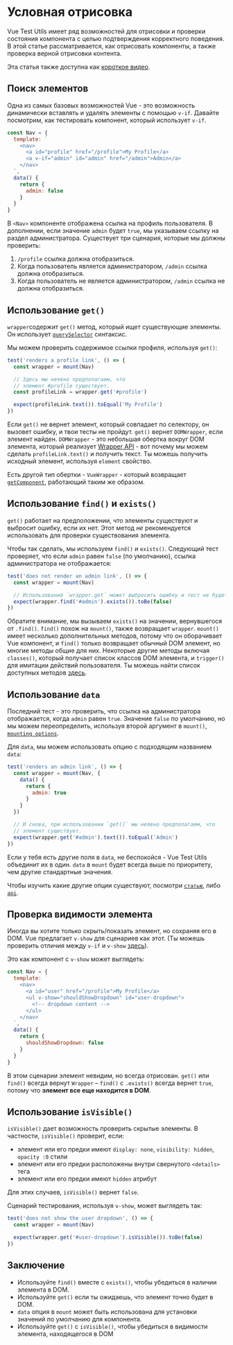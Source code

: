 # Условная отрисовка

Vue Test Utils имеет ряд возможностей для отрисовки и проверки состояния компонента с целью подтверждения корректного поведения. В этой статье рассматривается, как отрисовать компоненты, а также проверка верной отрисовки контента.

Эта статья также доступна как [короткое видео](https://www.youtube.com/watch?v=T3CHtGgEFTs&list=PLC2LZCNWKL9ahK1IoODqYxKu5aA9T5IOA&index=15).

## Поиск элементов

Одна из самых базовых возможностей Vue - это возможность динамически вставлять и удалять элементы с помощью `v-if`. Давайте посмотрим, как тестировать компонент, который использует `v-if`.

```js
const Nav = {
  template: `
    <nav>
      <a id="profile" href="/profile">My Profile</a>
      <a v-if="admin" id="admin" href="/admin">Admin</a>
    </nav>
  `,
  data() {
    return {
      admin: false
    }
  }
}
```

В `<Nav>` компоненте отображена ссылка на профиль пользователя. В дополнении, если значение `admin` будет `true`, мы указываем ссылку на раздел администратора. Существует три сценария, которые мы должны проверить:

1. `/profile` ссылка должна отобразиться.
2. Когда пользователь является администратором, `/admin` ссылка должна отобразиться.
3. Когда пользователь не является администратором, `/admin` ссылка не должна отобразиться.

## Использование `get()`

`wrapper`содержит `get()` метод, который ищет существующие элементы. Он использует [`querySelector`](https://developer.mozilla.org/en-US/docs/Web/API/Document/querySelector) синтаксис.

Мы можем проверить содержимое ссылки профиля, используя `get()`:

```js
test('renders a profile link', () => {
  const wrapper = mount(Nav)

  // Здесь мы неявно предполагаем, что 
  // элемент #profile существует.
  const profileLink = wrapper.get('#profile')

  expect(profileLink.text()).toEqual('My Profile')
})
```

Если `get()` не вернет элемент, который совпадает по селектору, он вызовет ошибку, и твои тесты не пройдут. `get()` вернет `DOMWrapper`, если элемент найден. `DOMWrapper` - это небольшая обертка вокруг DOM элемента, который реализует [Wrapper API](/api/#Wrapper-methods) - вот почему мы можем сделать `profileLink.text()` и получить текст. Ты можешь получить исходный элемент, используя `element` свойство.

Есть другой тип обертки - `VueWrapper` - который возвращает [`getComponent`](/api/#getComponent), работающий таким же образом.

## Использование `find()` и `exists()`

`get()` работает на предположении, что элементы существуют и выбросит ошибку, если их нет. Этот метод _не_ рекомендуется использовать для проверки существования элемента.

Чтобы так сделать, мы используем `find()` и `exists()`. Следующий тест проверяет, что если `admin` равен `false` (по умолчанию), ссылка администратора не отображается:

```js
test('does not render an admin link', () => {
  const wrapper = mount(Nav)

  // Использование `wrapper.get` может выбросить ошибку и тест не будет пройден.
  expect(wrapper.find('#admin').exists()).toBe(false)
})
```

Обратите внимание, мы вызываем `exists()` на значении, вернувшегося от `.find()`. `find()` похож на `mount()`, также возвращает `wrapper`. `mount()` имеет несколько дополнительных методов, потому что он оборачивает Vue компонент, и `find()` только возвращает обычный DOM элемент, но многие методы общие для них. Некоторые другие методы включая `classes()`, который получает список классов DOM элемента, и `trigger()` для имитации действий пользователя. Ты можешь найти список доступных методов [здесь](/api/#Wrapper-methods).

## Использование `data`

Последний тест - это проверить, что ссылка на администратора отображается, когда `admin` равен `true`. Значение `false` по умолчанию, но мы можем переопределить, используя второй аргумент в `mount()`, [`mounting options`](/api/#mount).

Для `data`, мы можем использовать опцию с подходящим названием `data`:

```js
test('renders an admin link', () => {
  const wrapper = mount(Nav, {
    data() {
      return {
        admin: true
      }
    }
  })

  // И снова, при использовании `get()` мы неявно предполагаем, что
  // элемент существует.
  expect(wrapper.get('#admin').text()).toEqual('Admin')
})
```

Если у тебя есть другие поля в `data`, не беспокойся - Vue Test Utils объединит их в один. `data` в `mount` будет всегда выше по приоритету, чем другие стандартные значения.

Чтобы изучить какие другие опции существуют, посмотри [`статью`](/guide/essentials/passing-data.md), либо [`api`](/api/#mount).

## Проверка видимости элемента

Иногда вы хотите только скрыть/показать элемент, но сохраняя его в DOM. Vue предлагает `v-show` для сценариев как этот. (Ты можешь проверить отличия между `v-if` и `v-show` [здесь](https://v3.vuejs.org/guide/conditional.html#v-if-vs-v-show)).

Это как компонент с `v-show` может выглядеть:

```js
const Nav = {
  template: `
    <nav>
      <a id="user" href="/profile">My Profile</a>
      <ul v-show="shouldShowDropdown" id="user-dropdown">
        <!-- dropdown content -->
      </ul>
    </nav>
  `,
  data() {
    return {
      shouldShowDropdown: false
    }
  }
}
```
В этом сценарии элемент невидим, но всегда отрисован. `get()` или `find()` всегда вернут `Wrapper` – `find()` с `.exists()` всегда вернет `true`, потому что **элемент все еще находится в DOM**.

## Использование `isVisible()`

`isVisible()` дает возможность проверить скрытые элементы. В частности, `isVisible()` проверит, если:

- элемент или его предки имеют `display: none`, `visibility: hidden`, `opacity :0` стили
- элемент или его предки расположены внутри свернутого `<details>` тега
- элемент или его предки имеют `hidden` атрибут

Для этих случаев, `isVisible()` вернет `false`.

Сценарий тестирования, используя `v-show`, может выглядеть так:

```js
test('does not show the user dropdown', () => {
  const wrapper = mount(Nav)

  expect(wrapper.get('#user-dropdown').isVisible()).toBe(false)
})
```

## Заключение

- Используйте `find()` вместе с `exists()`, чтобы убедиться в наличии элемента в DOM.
- Используйте `get()` если ты ожидаешь, что элемент точно будет в DOM.
- `data` опция в `mount` может быть использована для установки значений по умолчанию для компонента.
- Используйте `get()` с `isVisible()`, чтобы убедиться в видимости элемента, находящегося в DOM
